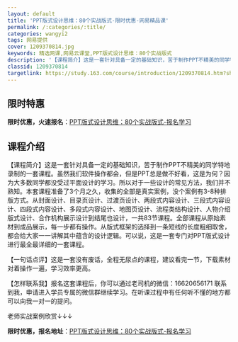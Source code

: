 ```yaml
---
layout: default
title: 'PPT版式设计思维：80个实战版式-限时优惠-网易精品课'
permalink: /:categories/:title/
categories: wangyi2
tags: 网易提供
cover: 1209370814.jpg
keywords: 精选网课,网易云课堂,PPT版式设计思维：80个实战版式
description: '【课程简介】这是一套针对具备一定的基础知识，苦于制作PPT不精美的同学特地录制的一套课程。虽然我们软件操作都会，但是PP'
classid: 1209370814
targetlink: https://study.163.com/course/introduction/1209370814.htm?share=1&shareId=1025206652&utm_campaign=share&utm_medium=iphoneShare&utm_source=&utm_u=1025206652
---
```


## 限时特惠

**限时优惠，火速报名**：[PPT版式设计思维：80个实战版式-报名学习](https://study.163.com/course/introduction/1209370814.htm?share=1&shareId=1025206652&utm_campaign=share&utm_medium=iphoneShare&utm_source=&utm_u=1025206652)

## 课程介绍

【课程简介】这是一套针对具备一定的基础知识，苦于制作PPT不精美的同学特地录制的一套课程。虽然我们软件操作都会，但是PPT总是做不好看，这是为何？因为大多数同学都没受过平面设计的学习。所以对于一些设计的常见方法，我们并不熟知。本套课程准备了3个月之久，收集的全部是真实案例，没个案例有3-8种排版方式。从封面设计、目录页设计、过渡页设计、两段式内容设计、三段式内容设计、四段式内容设计、多段式内容设计、地图页设计、流程类结构设计、人物介绍版式设计、合作机构展示设计到结尾也设计，一共83节课程。全部课程从原始素材到成品展示，每一步都有操作。从版式框架的选择到一条短线的长度粗细取舍，都会给大家一一讲解其中蕴含的设计逻辑。可以说，这是一套专门对PPT版式设计进行最全最详细的一套课程。



【一句话点评】这是一套没有废话，全程无尿点的课程，建议看完一节，下载素材对着操作一遍，学习效率更高。



【怎样联系我】报名这套课程后，你可以通过老司机的微信：16620656171 联系到我，申请进入学员专属的微信群继续学习。在听课过程中有任何听不懂的地方都可以向我一对一的提问。



老师实战案例欣赏↓↓↓

**限时优惠，报名地址**：[PPT版式设计思维：80个实战版式-报名学习](https://study.163.com/course/introduction/1209370814.htm?share=1&shareId=1025206652&utm_campaign=share&utm_medium=iphoneShare&utm_source=&utm_u=1025206652)

